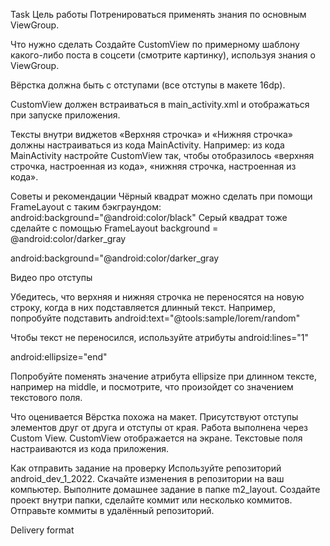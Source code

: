 Task
Цель работы
Потренироваться применять знания по основным ViewGroup.



Что нужно сделать
Создайте CustomView по примерному шаблону какого-либо поста в соцсети (смотрите картинку), используя знания о ViewGroup.




Вёрстка должна быть с отступами (все отступы в макете 16dp).

CustomView должен встраиваться в main_activity.xml и отображаться при запуске приложения.

Тексты внутри виджетов «Верхняя строчка» и «Нижняя строчка» должны настраиваться из кода MainActivity. Например: из кода MainActivity настройте CustomView так, чтобы отобразилось «верхняя строчка, настроенная из кода», «нижняя строчка, настроенная из кода».





Советы и рекомендации
Чёрный квадрат можно сделать при помощи FrameLayout c таким бэкграундом:
android:background="@android:color/black"
Серый квадрат тоже сделайте с помощью FrameLayout
background = @android:color/darker_gray

android:background="@android:color/darker_gray

Видео про отступы

Убедитесь, что верхняя и нижняя строчка не переносятся на новую строку, когда в них подставляется длинный текст. Например, попробуйте подставить
android:text="@tools:sample/lorem/random"

Чтобы текст не переносился, используйте атрибуты
android:lines="1"

android:ellipsize="end"

Попробуйте поменять значение атрибута ellipsize при длинном тексте, например на middle, и посмотрите, что произойдет со значением текстового поля.



Что оценивается
Вёрстка похожа на макет.
Присутствуют отступы элементов друг от друга и отступы от края.
Работа выполнена через Custom View.
CustomView отображается на экране.
Текстовые поля настраиваются из кода приложения.


Как отправить задание на проверку
Используйте репозиторий  android_dev_1_2022.
Скачайте изменения в репозитории на ваш компьютер.
Выполните домашнее задание в папке m2_layout. Создайте проект внутри папки, сделайте коммит или несколько коммитов. Отправьте коммиты в удалённый репозиторий.


Delivery format